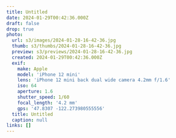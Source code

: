```yaml
---
title: Untitled
date: 2024-01-29T00:42:36.000Z
draft: false
drop: true
photo:
  url: s3/images/2024-01-28-16-42-36.jpg
  thumb: s3/thumbs/2024-01-28-16-42-36.jpg
  preview: s3/previews/2024-01-28-16-42-36.jpg
  created: 2024-01-29T00:42:36.000Z
  exif:
    make: Apple
    model: 'iPhone 12 mini'
    lens: 'iPhone 12 mini back dual wide camera 4.2mm f/1.6'
    iso: 64
    aperture: 1.6
    shutter_speed: 1/60
    focal_length: '4.2 mm'
    gps: '47.8307 -122.273980555556'
  title: Untitled
  caption: null
links: []
---
```

